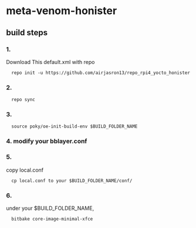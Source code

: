 # meta-venom-honister

## build steps


### 1. 
Download This default.xml with repo

      repo init -u https://github.com/airjasron13/repo_rpi4_yocto_honister
      
### 2.

      repo sync
      
### 3.

      source poky/oe-init-build-env $BUILD_FOLDER_NAME
      
### 4.    modify your bblayer.conf
      
### 5.    
copy local.conf


      cp local.conf to your $BUILD_FOLDER_NAME/conf/
      
### 6. 
under your $BUILD_FOLDER_NAME,

      bitbake core-image-minimal-xfce
